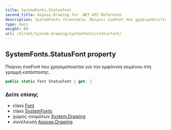 ```yaml
---
title: SystemFonts.StatusFont
second_title: Aspose.Drawing for .NET API Reference
description: SystemFonts ιδιοκτησία. Παίρνει έναFont που χρησιμοποιείται για την εμφάνιση κειμένου στη γραμμή κατάστασης.
type: docs
weight: 80
url: /el/net/system.drawing/systemfonts/statusfont/
---
```

## SystemFonts.StatusFont property

Παίρνει έναFont που χρησιμοποιείται για την εμφάνιση κειμένου στη γραμμή κατάστασης.

```csharp
public static Font StatusFont { get; }
```

### Δείτε επίσης

* class [Font](../../font/)
* class [SystemFonts](../)
* χώρος ονομάτων [System.Drawing](../../systemfonts/)
* συνέλευση [Aspose.Drawing](../../../)


